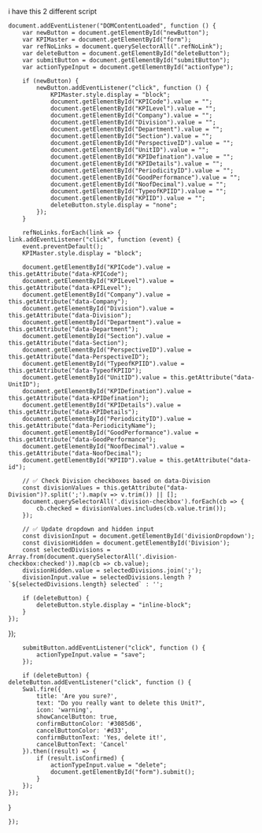 <script>
document.addEventListener("DOMContentLoaded", function () {
    // ==========================
    // Common variables
    // ==========================
    const KPIMaster = document.getElementById("form");
    const deleteButton = document.getElementById("deleteButton");
    const refNoLinks = document.querySelectorAll(".refNoLink");

    const divisionInput = document.getElementById('divisionDropdown');
    const departmentInput = document.getElementById('departmentDropdown');
    const sectionInput = document.getElementById('sectionDropdown');

    const divisionHidden = document.getElementById('Division');
    const departmentHidden = document.getElementById('Department');
    const sectionHidden = document.getElementById('Section');

    const deptList = document.getElementById('departmentList');
    const secList = document.getElementById('sectionList');

    // ==========================
    // Load Departments
    // ==========================
    function loadDepartments(callback) {
        const selectedDivisions = divisionHidden.value.split(';').filter(x => x);
        deptList.innerHTML = '';
        secList.innerHTML = '';
        departmentInput.value = '';
        sectionInput.value = '';

        if (selectedDivisions.length === 0) {
            if (callback) callback();
            return;
        }

        let requests = selectedDivisions.length;
        selectedDivisions.forEach(division => {
            $.getJSON('/TPR/GetDepartments', { division: division }, function (data) {
                data.forEach(dept => {
                    deptList.innerHTML += `
                        <li style="margin-left:5%;">
                            <div class="form-check">
                                <input type="checkbox" class="form-check-input department-checkbox"
                                    data-division="${dept.ema_exec_head_desc}"
                                    value="${dept.ema_dept_desc}"
                                    id="dept_${dept.ema_dept_desc.replace(/\s+/g, '_')}">
                                <label class="form-check-label" for="dept_${dept.ema_dept_desc.replace(/\s+/g, '_')}">
                                    ${dept.ema_dept_desc}
                                </label>
                            </div>
                        </li>`;
                });
            }).always(() => {
                requests--;
                if (requests === 0 && callback) callback();
            });
        });
    }

    // ==========================
    // Load Sections
    // ==========================
    function loadSections(callback) {
        const selectedDepts = Array.from(document.querySelectorAll('.department-checkbox:checked'));
        secList.innerHTML = '';
        sectionInput.value = '';

        if (selectedDepts.length === 0) {
            if (callback) callback();
            return;
        }

        let requests = selectedDepts.length;
        selectedDepts.forEach(cb => {
            const division = cb.getAttribute('data-division');
            const dept = cb.value;

            $.getJSON('/TPR/GetSections', { division: division, department: dept }, function (data) {
                data.forEach(sec => {
                    secList.innerHTML += `
                        <li style="margin-left:5%;">
                            <div class="form-check">
                                <input type="checkbox" class="form-check-input section-checkbox"
                                    value="${sec.ema_section_desc}"
                                    id="sec_${sec.ema_section_desc.replace(/\s+/g, '_')}">
                                <label class="form-check-label" for="sec_${sec.ema_section_desc.replace(/\s+/g, '_')}">
                                    ${sec.ema_section_desc}
                                </label>
                            </div>
                        </li>`;
                });
            }).always(() => {
                requests--;
                if (requests === 0 && callback) callback();
            });
        });
    }

    // ==========================
    // RefNo Edit Click
    // ==========================
    refNoLinks.forEach(link => {
        link.addEventListener("click", function (event) {
            event.preventDefault();
            KPIMaster.style.display = "block";

            // Basic info fields
            document.getElementById("KPICode").value = this.getAttribute("data-KPICode");
            document.getElementById("KPILevel").value = this.getAttribute("data-KPILevel");
            document.getElementById("Company").value = this.getAttribute("data-Company");
            document.getElementById("PerspectiveID").value = this.getAttribute("data-PerspectiveID");
            document.getElementById("TypeofKPIID").value = this.getAttribute("data-TypeofKPIID");
            document.getElementById("UnitID").value = this.getAttribute("data-UnitID");
            document.getElementById("KPIDefination").value = this.getAttribute("data-KPIDefination");
            document.getElementById("KPIDetails").value = this.getAttribute("data-KPIDetails");
            document.getElementById("PeriodicityID").value = this.getAttribute("data-PeriodicityName");
            document.getElementById("GoodPerformance").value = this.getAttribute("data-GoodPerformance");
            document.getElementById("NoofDecimal").value = this.getAttribute("data-NoofDecimal");
            document.getElementById("KPIID").value = this.getAttribute("data-id");

            // ==========================
            // Divisions
            // ==========================
            const divisionValues = this.getAttribute("data-Division")?.split(';').map(v => v.trim()) || [];
            document.querySelectorAll('.division-checkbox').forEach(cb => {
                cb.checked = divisionValues.includes(cb.value.trim());
            });
            const selectedDivisions = Array.from(document.querySelectorAll('.division-checkbox:checked')).map(cb => cb.value);
            divisionHidden.value = selectedDivisions.join(';');
            divisionInput.value = selectedDivisions.length ? `${selectedDivisions.length} selected` : '';

            // ==========================
            // Departments (after divisions load)
            // ==========================
            loadDepartments(() => {
                const deptValues = this.getAttribute("data-Department")?.split(',').map(v => v.trim().replace(/&amp;/g, '&')) || [];
                document.querySelectorAll('.department-checkbox').forEach(cb => {
                    cb.checked = deptValues.includes(cb.value.trim());
                });
                const selectedDepartments = Array.from(document.querySelectorAll('.department-checkbox:checked')).map(cb => cb.value);
                departmentHidden.value = selectedDepartments.join(';');
                departmentInput.value = selectedDepartments.length ? `${selectedDepartments.length} selected` : '';

                // ==========================
                // Sections (after departments load)
                // ==========================
                loadSections(() => {
                    const sectionValues = this.getAttribute("data-Section")?.split(',').map(v => v.trim().replace(/&amp;/g, '&')) || [];
                    document.querySelectorAll('.section-checkbox').forEach(cb => {
                        cb.checked = sectionValues.includes(cb.value.trim());
                    });
                    const selectedSections = Array.from(document.querySelectorAll('.section-checkbox:checked')).map(cb => cb.value);
                    sectionHidden.value = selectedSections.join(';');
                    sectionInput.value = selectedSections.length ? `${selectedSections.length} selected` : '';
                });
            });

            if (deleteButton) {
                deleteButton.style.display = "inline-block";
            }
        });
    });
});
</script>





i have this 2 different script 
<script>

    document.addEventListener("DOMContentLoaded", function () {
        var newButton = document.getElementById("newButton");
        var KPIMaster = document.getElementById("form");
        var refNoLinks = document.querySelectorAll(".refNoLink");
        var deleteButton = document.getElementById("deleteButton");
        var submitButton = document.getElementById("submitButton");
        var actionTypeInput = document.getElementById("actionType");

        if (newButton) {
            newButton.addEventListener("click", function () {
                KPIMaster.style.display = "block";
                document.getElementById("KPICode").value = "";
                document.getElementById("KPILevel").value = "";
                document.getElementById("Company").value = "";            
                document.getElementById("Division").value = "";            
                document.getElementById("Department").value = "";            
                document.getElementById("Section").value = "";            
                document.getElementById("PerspectiveID").value = "";            
                document.getElementById("UnitID").value = "";            
                document.getElementById("KPIDefination").value = "";            
                document.getElementById("KPIDetails").value = "";            
                document.getElementById("PeriodicityID").value = "";            
                document.getElementById("GoodPerformance").value = "";            
                document.getElementById("NoofDecimal").value = "";                   
                document.getElementById("TypeofKPIID").value = "";
                document.getElementById("KPIID").value = "";
                deleteButton.style.display = "none";
            });
        }

        refNoLinks.forEach(link => {
    link.addEventListener("click", function (event) {
        event.preventDefault();
        KPIMaster.style.display = "block";

        document.getElementById("KPICode").value = this.getAttribute("data-KPICode");
        document.getElementById("KPILevel").value = this.getAttribute("data-KPILevel");
        document.getElementById("Company").value = this.getAttribute("data-Company");
        document.getElementById("Division").value = this.getAttribute("data-Division");
        document.getElementById("Department").value = this.getAttribute("data-Department");
        document.getElementById("Section").value = this.getAttribute("data-Section");
        document.getElementById("PerspectiveID").value = this.getAttribute("data-PerspectiveID");
        document.getElementById("TypeofKPIID").value = this.getAttribute("data-TypeofKPIID");
        document.getElementById("UnitID").value = this.getAttribute("data-UnitID");
        document.getElementById("KPIDefination").value = this.getAttribute("data-KPIDefination");
        document.getElementById("KPIDetails").value = this.getAttribute("data-KPIDetails");
        document.getElementById("PeriodicityID").value = this.getAttribute("data-PeriodicityName");
        document.getElementById("GoodPerformance").value = this.getAttribute("data-GoodPerformance");
        document.getElementById("NoofDecimal").value = this.getAttribute("data-NoofDecimal");
        document.getElementById("KPIID").value = this.getAttribute("data-id");

        // ✅ Check Division checkboxes based on data-Division
        const divisionValues = this.getAttribute("data-Division")?.split(';').map(v => v.trim()) || [];
        document.querySelectorAll('.division-checkbox').forEach(cb => {
            cb.checked = divisionValues.includes(cb.value.trim());
        });

        // ✅ Update dropdown and hidden input
        const divisionInput = document.getElementById('divisionDropdown');
        const divisionHidden = document.getElementById('Division');
        const selectedDivisions = Array.from(document.querySelectorAll('.division-checkbox:checked')).map(cb => cb.value);
        divisionHidden.value = selectedDivisions.join(';');
        divisionInput.value = selectedDivisions.length ? `${selectedDivisions.length} selected` : '';

        if (deleteButton) {
            deleteButton.style.display = "inline-block";
        }
    });
});

        submitButton.addEventListener("click", function () {
            actionTypeInput.value = "save";  
        });

        if (deleteButton) {
    deleteButton.addEventListener("click", function () {
        Swal.fire({
            title: 'Are you sure?',
            text: "Do you really want to delete this Unit?",
            icon: 'warning',
            showCancelButton: true,
            confirmButtonColor: '#3085d6',
            cancelButtonColor: '#d33',
            confirmButtonText: 'Yes, delete it!',
            cancelButtonText: 'Cancel'
        }).then((result) => {
            if (result.isConfirmed) {
                actionTypeInput.value = "delete";  
                document.getElementById("form").submit();  
            }
        });
    });
}

    });




</script>
    document.addEventListener("DOMContentLoaded", function () {
        var newButton = document.getElementById("newButton");
        var KPIMaster = document.getElementById("form");
        var refNoLinks = document.querySelectorAll(".refNoLink");
        var deleteButton = document.getElementById("deleteButton");
        var submitButton = document.getElementById("submitButton");
        var actionTypeInput = document.getElementById("actionType");

        if (newButton) {
            newButton.addEventListener("click", function () {
                KPIMaster.style.display = "block";
                document.getElementById("KPICode").value = "";
                document.getElementById("KPILevel").value = "";
                document.getElementById("Company").value = "";            
                document.getElementById("Division").value = "";            
                document.getElementById("Department").value = "";            
                document.getElementById("Section").value = "";            
                document.getElementById("PerspectiveID").value = "";            
                document.getElementById("UnitID").value = "";            
                document.getElementById("KPIDefination").value = "";            
                document.getElementById("KPIDetails").value = "";            
                document.getElementById("PeriodicityID").value = "";            
                document.getElementById("GoodPerformance").value = "";            
                document.getElementById("NoofDecimal").value = "";                   
                document.getElementById("TypeofKPIID").value = "";
                document.getElementById("KPIID").value = "";
                deleteButton.style.display = "none";
            });
        }

        refNoLinks.forEach(link => {
    link.addEventListener("click", function (event) {
        event.preventDefault();
        KPIMaster.style.display = "block";

        document.getElementById("KPICode").value = this.getAttribute("data-KPICode");
        document.getElementById("KPILevel").value = this.getAttribute("data-KPILevel");
        document.getElementById("Company").value = this.getAttribute("data-Company");
        document.getElementById("Division").value = this.getAttribute("data-Division");
        document.getElementById("Department").value = this.getAttribute("data-Department");
        document.getElementById("Section").value = this.getAttribute("data-Section");
        document.getElementById("PerspectiveID").value = this.getAttribute("data-PerspectiveID");
        document.getElementById("TypeofKPIID").value = this.getAttribute("data-TypeofKPIID");
        document.getElementById("UnitID").value = this.getAttribute("data-UnitID");
        document.getElementById("KPIDefination").value = this.getAttribute("data-KPIDefination");
        document.getElementById("KPIDetails").value = this.getAttribute("data-KPIDetails");
        document.getElementById("PeriodicityID").value = this.getAttribute("data-PeriodicityName");
        document.getElementById("GoodPerformance").value = this.getAttribute("data-GoodPerformance");
        document.getElementById("NoofDecimal").value = this.getAttribute("data-NoofDecimal");
        document.getElementById("KPIID").value = this.getAttribute("data-id");

        // ✅ Check Division checkboxes based on data-Division
        const divisionValues = this.getAttribute("data-Division")?.split(';').map(v => v.trim()) || [];
        document.querySelectorAll('.division-checkbox').forEach(cb => {
            cb.checked = divisionValues.includes(cb.value.trim());
        });

        // ✅ Update dropdown and hidden input
        const divisionInput = document.getElementById('divisionDropdown');
        const divisionHidden = document.getElementById('Division');
        const selectedDivisions = Array.from(document.querySelectorAll('.division-checkbox:checked')).map(cb => cb.value);
        divisionHidden.value = selectedDivisions.join(';');
        divisionInput.value = selectedDivisions.length ? `${selectedDivisions.length} selected` : '';

        if (deleteButton) {
            deleteButton.style.display = "inline-block";
        }
    });
});

        submitButton.addEventListener("click", function () {
            actionTypeInput.value = "save";  
        });

        if (deleteButton) {
    deleteButton.addEventListener("click", function () {
        Swal.fire({
            title: 'Are you sure?',
            text: "Do you really want to delete this Unit?",
            icon: 'warning',
            showCancelButton: true,
            confirmButtonColor: '#3085d6',
            cancelButtonColor: '#d33',
            confirmButtonText: 'Yes, delete it!',
            cancelButtonText: 'Cancel'
        }).then((result) => {
            if (result.isConfirmed) {
                actionTypeInput.value = "delete";  
                document.getElementById("form").submit();  
            }
        });
    });
}

    });




</script>

<script>
document.addEventListener('DOMContentLoaded', function () {

    const divisionInput = document.getElementById('divisionDropdown');
    const departmentInput = document.getElementById('departmentDropdown');
    const sectionInput = document.getElementById('sectionDropdown');

    const divisionHidden = document.getElementById('Division');
    const departmentHidden = document.getElementById('Department');
    const sectionHidden = document.getElementById('Section');

  
    document.addEventListener('change', function (e) {
        if (e.target.classList.contains('division-checkbox')) {
            updateSelection('division');
            loadDepartments();
        }
        if (e.target.classList.contains('department-checkbox')) {
            updateSelection('department');
            loadSections();
        }
        if (e.target.classList.contains('section-checkbox')) {
            updateSelection('section');
        }
    });

  
    function updateSelection(type) {
        let checkboxes, input, hidden;
        if (type === 'division') {
            checkboxes = document.querySelectorAll('.division-checkbox');
            input = divisionInput;
            hidden = divisionHidden;
        } else if (type === 'department') {
            checkboxes = document.querySelectorAll('.department-checkbox');
            input = departmentInput;
            hidden = departmentHidden;
        } else {
            checkboxes = document.querySelectorAll('.section-checkbox');
            input = sectionInput;
            hidden = sectionHidden;
        }

        const selected = Array.from(checkboxes)
            .filter(cb => cb.checked)
            .map(cb => cb.value);

        hidden.value = selected.join(';');
        input.value = selected.length ? `${selected.length} selected` : '';
    }

    function loadDepartments() {
        const selectedDivisions = divisionHidden.value.split(';').filter(x => x);
        const deptList = document.getElementById('departmentList');
        const secList = document.getElementById('sectionList');
        deptList.innerHTML = '';
        secList.innerHTML = '';
        departmentInput.value = '';
        sectionInput.value = '';

        selectedDivisions.forEach(division => {
            $.getJSON('/TPR/GetDepartments', { division: division }, function (data) {
                data.forEach(dept => {
                    deptList.innerHTML += `
                        <li style="margin-left:5%;">
                            <div class="form-check">
                                <input type="checkbox" class="form-check-input department-checkbox"
                                    data-division="${dept.ema_exec_head_desc}"
                                    value="${dept.ema_dept_desc}"
                                    id="dept_${dept.ema_dept_desc.replace(/\s+/g, '_')}">
                                <label class="form-check-label" for="dept_${dept.ema_dept_desc.replace(/\s+/g, '_')}">
                                    ${dept.ema_dept_desc}
                                </label>
                            </div>
                        </li>`;
                });
            });
        });
    }

    function loadSections(callback) {
    const selectedDepts = Array.from(document.querySelectorAll('.department-checkbox:checked'));
    const secList = document.getElementById('sectionList');
    secList.innerHTML = '';
    sectionInput.value = '';

    if (selectedDepts.length === 0) {
        if (callback) callback();
        return;
    }

    let requests = selectedDepts.length;
    selectedDepts.forEach(cb => {
        const division = cb.getAttribute('data-division');
        const dept = cb.value;

        $.getJSON('/TPR/GetSections', { division: division, department: dept }, function (data) {
            data.forEach(sec => {
                secList.innerHTML += `
                    <li style="margin-left:5%;">
                        <div class="form-check">
                            <input type="checkbox" class="form-check-input section-checkbox"
                                value="${sec.ema_section_desc}"
                                id="sec_${sec.ema_section_desc.replace(/\s+/g, '_')}">
                            <label class="form-check-label" for="sec_${sec.ema_section_desc.replace(/\s+/g, '_')}">
                                ${sec.ema_section_desc}
                            </label>
                        </div>
                    </li>`;
            });
        }).always(() => {
            requests--;
            if (requests === 0 && callback) callback();
        });
    });
}

});
</script>
